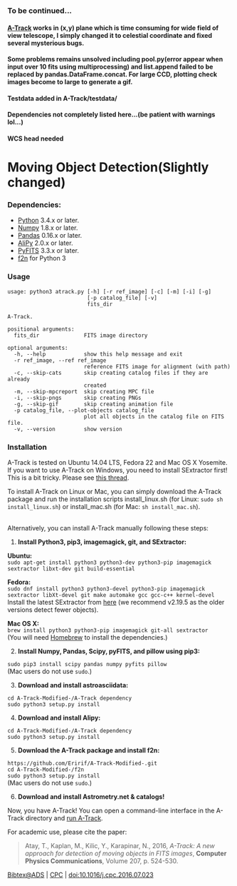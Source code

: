 ### To be continued...
#### [A-Track](https://github.com/akdeniz-uzay/A-Track) works in (x,y) plane which is time consuming for wide field of view telescope, I simply changed it to celestial coordinate and fixed several mysterious bugs. 
#### Some problems remains unsolved including pool.py(error appear when input over 10 fits using multiprocessing) and list.append failed to be replaced by pandas.DataFrame.concat. For large CCD, plotting check images become to large to generate a gif.
#### Testdata added in A-Track/testdata/
#### Dependencies not completely listed here...(be patient with warnings lol...)
#### WCS head needed

# Moving Object Detection(Slightly changed)

### Dependencies:

* [Python](https://www.python.org/) 3.4.x or later.
* [Numpy](http://www.numpy.org/) 1.8.x or later.
* [Pandas](http://pandas.pydata.org/) 0.16.x or later.
* [AliPy](http://obswww.unige.ch/~tewes/alipy/) 2.0.x or later.
* [PyFITS](http://www.stsci.edu/institute/software_hardware/pyfits) 3.3.x or later.
* [f2n](https://github.com/akdeniz-uzay/mod/tree/master/f2n) for Python 3

### <a name="usage"></a> Usage

```
usage: python3 atrack.py [-h] [-r ref_image] [-c] [-m] [-i] [-g]
                         [-p catalog_file] [-v]
                         fits_dir

A-Track.

positional arguments:
  fits_dir              FITS image directory

optional arguments:
  -h, --help            show this help message and exit
  -r ref_image, --ref ref_image
                        reference FITS image for alignment (with path)  
  -c, --skip-cats       skip creating catalog files if they are already
                        created
  -m, --skip-mpcreport  skip creating MPC file
  -i, --skip-pngs       skip creating PNGs
  -g, --skip-gif        skip creating animation file
  -p catalog_file, --plot-objects catalog_file
                        plot all objects in the catalog file on FITS file.
  -v, --version         show version
```

### Installation

A-Track is tested on Ubuntu 14.04 LTS, Fedora 22 and Mac OS X Yosemite. If you want to use A-Track on Windows, you need to install SExtractor first! This is a bit tricky. Please see [this thread](http://www.astromatic.net/forum/showthread.php?tid=948).

To install A-Track on Linux or Mac, you can simply download the A-Track package and run the installation scripts install_linux.sh (for Linux: `sudo sh install_linux.sh`) or install_mac.sh (for Mac: `sh install_mac.sh`).

<br>
Alternatively, you can install A-Track manually following these steps:

1. **Install Python3, pip3, imagemagick, git, and SExtractor:**

  **Ubuntu:**  
  `sudo apt-get install python3 python3-dev python3-pip imagemagick sextractor libxt-dev git build-essential`

  **Fedora:**  
  `sudo dnf install python3 python3-devel python3-pip imagemagick sextractor libXt-devel git make automake gcc gcc-c++ kernel-devel`  
  Install the latest SExtractor from [here](http://www.astromatic.net/download/sextractor/) (we recommend v2.19.5 as the older versions detect fewer objects).

  **Mac OS X:**  
  `brew install python3 python3-pip imagemagick git-all sextractor`  
  (You will need [Homebrew](http://brew.sh) to install the dependencies.)  
  
  
2. **Install Numpy, Pandas, Scipy, pyFITS, and pillow using pip3:**

  `sudo pip3 install scipy pandas numpy pyfits pillow`  
  (Mac users do not use `sudo`.)  
  

3. **Download and install astroasciidata:**  

  `cd A-Track-Modified-/A-Track dependency`  
  `sudo python3 setup.py install`

4. **Download and install Alipy:**  

  `cd A-Track-Modified-/A-Track dependency`  
  `sudo python3 setup.py install`  

5. **Download the A-Track package and install f2n:**  

  `https://github.com/Eririf/A-Track-Modified-.git`  
  `cd A-Track-Modified-/f2n`  
  `sudo python3 setup.py install`  
  (Mac users do not use `sudo`.)
 
 6. **Download and install Astrometry.net & catalogs!**

Now, you have A-Track! You can open a command-line interface in the A-Track directory and [run A-Track](#usage).

For academic use, please cite the paper:

> Atay, T., Kaplan, M., Kilic, Y., Karapinar, N.,
> 2016,
> *A-Track: A new approach for detection of moving objects in FITS images*,
> **Computer Physics Communications**, Volume 207, p. 524-530.

[Bibtex@ADS](http://adsabs.harvard.edu/cgi-bin/nph-bib_query?bibcode=2016CoPhC.207..524A&data_type=BIBTEX&db_key=PHY&nocookieset=1)
| [CPC](http://www.sciencedirect.com/science/article/pii/S0010465516302119)
| [doi:10.1016/j.cpc.2016.07.023](http://dx.doi.org/10.1016/j.cpc.2016.07.023)
